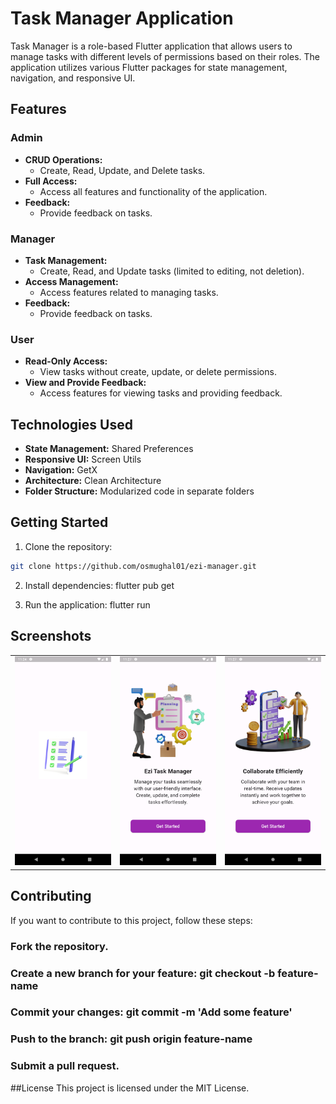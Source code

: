 # Task Manager Application

Task Manager is a role-based Flutter application that allows users to manage tasks with different levels of permissions based on their roles. The application utilizes various Flutter packages for state management, navigation, and responsive UI.

## Features

### Admin

- **CRUD Operations:**
  - Create, Read, Update, and Delete tasks.
- **Full Access:**
  - Access all features and functionality of the application.
- **Feedback:**
  - Provide feedback on tasks.

### Manager

- **Task Management:**
  - Create, Read, and Update tasks (limited to editing, not deletion).
- **Access Management:**
  - Access features related to managing tasks.
- **Feedback:**
  - Provide feedback on tasks.

### User

- **Read-Only Access:**
  - View tasks without create, update, or delete permissions.
- **View and Provide Feedback:**
  - Access features for viewing tasks and providing feedback.

## Technologies Used

- **State Management:** Shared Preferences
- **Responsive UI:** Screen Utils
- **Navigation:** GetX
- **Architecture:** Clean Architecture
- **Folder Structure:** Modularized code in separate folders

## Getting Started

1. Clone the repository:

```bash
git clone https://github.com/osmughal01/ezi-manager.git
```
2. Install dependencies: flutter pub get
  
3. Run the application: flutter run

## Screenshots
<table>
  <tr>
    <td align="center"><img src="screenshots/1.png" alt="Screenshot 1" /></td>
    <td align="center"><img src="screenshots/2.png" alt="Screenshot 2" /></td>
    <td align="center"><img src="screenshots/3.png" alt="Screenshot 3" /></td>
  </tr>
</table>

## Contributing
If you want to contribute to this project, follow these steps:

### Fork the repository.
### Create a new branch for your feature: git checkout -b feature-name
### Commit your changes: git commit -m 'Add some feature'
### Push to the branch: git push origin feature-name
### Submit a pull request.

##License
This project is licensed under the MIT License.

